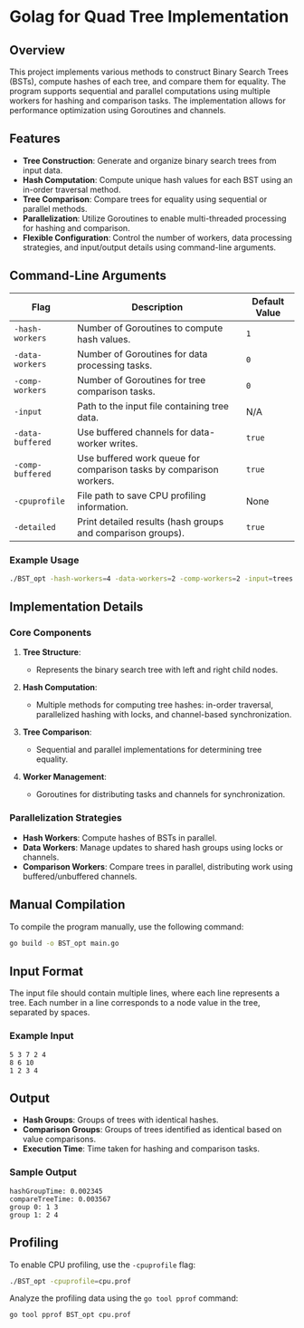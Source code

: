 # Golag for Quad Tree Implementation

## Overview
This project implements various methods to construct Binary Search Trees (BSTs), compute hashes of each tree, and compare them for equality. The program supports sequential and parallel computations using multiple workers for hashing and comparison tasks. The implementation allows for performance optimization using Goroutines and channels.

## Features
- **Tree Construction**: Generate and organize binary search trees from input data.
- **Hash Computation**: Compute unique hash values for each BST using an in-order traversal method.
- **Tree Comparison**: Compare trees for equality using sequential or parallel methods.
- **Parallelization**: Utilize Goroutines to enable multi-threaded processing for hashing and comparison.
- **Flexible Configuration**: Control the number of workers, data processing strategies, and input/output details using command-line arguments.

## Command-Line Arguments
| Flag                | Description                                                                 | Default Value |
|---------------------|-----------------------------------------------------------------------------|---------------|
| `-hash-workers`     | Number of Goroutines to compute hash values.                              | `1`           |
| `-data-workers`     | Number of Goroutines for data processing tasks.                           | `0`           |
| `-comp-workers`     | Number of Goroutines for tree comparison tasks.                           | `0`           |
| `-input`            | Path to the input file containing tree data.                              | N/A           |
| `-data-buffered`    | Use buffered channels for data-worker writes.                             | `true`        |
| `-comp-buffered`    | Use buffered work queue for comparison tasks by comparison workers.        | `true`        |
| `-cpuprofile`       | File path to save CPU profiling information.                              | None          |
| `-detailed`         | Print detailed results (hash groups and comparison groups).               | `true`        |

### Example Usage
```bash
./BST_opt -hash-workers=4 -data-workers=2 -comp-workers=2 -input=trees.txt -detailed=true
```

## Implementation Details

### Core Components
1. **Tree Structure**:
   - Represents the binary search tree with left and right child nodes.

2. **Hash Computation**:
   - Multiple methods for computing tree hashes: in-order traversal, parallelized hashing with locks, and channel-based synchronization.

3. **Tree Comparison**:
   - Sequential and parallel implementations for determining tree equality.

4. **Worker Management**:
   - Goroutines for distributing tasks and channels for synchronization.

### Parallelization Strategies
- **Hash Workers**: Compute hashes of BSTs in parallel.
- **Data Workers**: Manage updates to shared hash groups using locks or channels.
- **Comparison Workers**: Compare trees in parallel, distributing work using buffered/unbuffered channels.

## Manual Compilation
To compile the program manually, use the following command:
```bash
go build -o BST_opt main.go
```

## Input Format
The input file should contain multiple lines, where each line represents a tree. Each number in a line corresponds to a node value in the tree, separated by spaces.

### Example Input
```
5 3 7 2 4
8 6 10
1 2 3 4
```

## Output
- **Hash Groups**: Groups of trees with identical hashes.
- **Comparison Groups**: Groups of trees identified as identical based on value comparisons.
- **Execution Time**: Time taken for hashing and comparison tasks.

### Sample Output
```text
hashGroupTime: 0.002345
compareTreeTime: 0.003567
group 0: 1 3
group 1: 2 4
```

## Profiling
To enable CPU profiling, use the `-cpuprofile` flag:
```bash
./BST_opt -cpuprofile=cpu.prof
```
Analyze the profiling data using the `go tool pprof` command:
```bash
go tool pprof BST_opt cpu.prof
```
